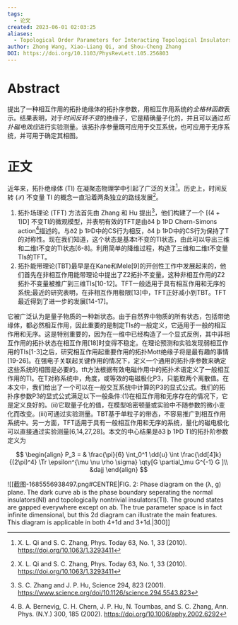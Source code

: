 ```yaml
---
tags:
  - 论文
created: 2023-06-01 02:03:25
aliases:
  - Topological Order Parameters for Interacting Topological Insulators
author: Zhong Wang, Xiao-Liang Qi, and Shou-Cheng Zhang
DOI: https://doi.org/10.1103/PhysRevLett.105.256803
---
```



# Abstract
提出了一种相互作用的拓扑绝缘体的拓扑序参数，用相互作用系统的*全格林函数*表示。结果表明，对于*时间反转不变*的绝缘子，它是精确量子化的，并且可以通过*拓扑磁电效应*进行实验测量。该拓扑序参量既可应用于交互系统，也可应用于无序系统，并可用于确定其相图。

# 正文
近年来，拓扑绝缘体 (TI) 在凝聚态物理学中引起了广泛的关注[^1]。历史上，时间反转 ($\mathcal{T}$) 不变量 TI 的概念一直沿着两条独立的路线发展[^1]。
1. 拓扑场理论 (TFT) 方法首先由 Zhang 和 Hu 提出[^4]，他们构建了一个 $[(4+1)\text{D}]$ 不变TI的微观模型，并表明有效的TFT是由ð4 þ 1ÞD Chern-Simons action[^5]描述的。与ð2 þ 1ÞD中的CS行为相反，ð4 þ 1ÞD中的CS行为保持了T的对称性。现在我们知道，这个状态是基本t不变的TI状态，由此可以导出三维和二维t不变的TI状态[6-8]。利用简单的降维过程，构造了三维和二维t不变量TIs的TFT。
2. 拓扑能带理论(TBT)最早是在Kane和Mele[9]的开创性工作中发展起来的，他们首先在非相互作用能带理论中提出了Z2拓扑不变量。这种非相互作用的Z2拓扑不变量被推广到三维TIs[10-12]。TFT一般适用于具有相互作用和无序的系统;最近的研究表明，在非相互作用极限[13]中，TFT正好减小到TBT。TFT最近得到了进一步的发展[14-17]。

它被广泛认为是量子物质的一种新状态。由于自然界中物质的所有状态，包括带绝缘体，都必然相互作用，因此重要的是制定TIs的一般定义，它适用于一般的相互作用和无序。这是特别重要的，因为在一维中已经构造了一个显式反例，其中非相互作用的拓扑状态在相互作用[18]时变得不稳定。在理论预测和实验发现弱相互作用的TIs[1-3]之后，研究相互作用起重要作用的拓扑Mott绝缘子将是最有趣的事情[19-26]。在强电子关联起关键作用的情况下，定义一个通用的拓扑序参数来确定这些系统的相图是必要的。tft方法根据有效电磁作用中的拓扑术语定义了一般相互作用的TI。在T对称系统中，角度，或等效的电磁极化P3，只能取两个离散值。在本文中，我们给出了一个可以在一般交互系统中计算的P3的显式公式。我们的拓扑序参数P3的显式公式满足以下一般条件:(1)在相互作用和无序存在的情况下，它是定义良好的。(ii)它取量子化的值，在模型哈密顿量或实验中不随参数的微小变化而改变。(iii)可通过实验测量。TBT基于单粒子的带态，不容易推广到相互作用系统中。另一方面，TFT适用于具有一般相互作用和无序的系统，量化的磁电极化可以直接通过实验测量[6,14,27,28]。本文的中心结果是ð3 þ 1ÞD TI的拓扑阶参数定义为

$$
\begin{align}
P_3 = & \frac{\pi}{6} \int_0^1 \dd{u}
\int \frac{\dd[4]k}{(2\pi)^4} \Tr \epsilon^{\mu \nu \rho \sigma} \qty[G \partial_\mu G^{-1} G ]\\
&dajj
\end{align}
$$

![[截图-1685556938497.png#CENTRE|FIG. 2: Phase diagram on the (λ, g) plane. The dark curve ab is the phase boundary seperating the normal insulators(NI) and topologically nontrivial insulators(TI). The ground states are gapped everywhere except on ab. The true parameter space is in fact infinite dimensional, but this 2d diagram can illustrate the main features. This diagram is applicable in both 4+1d and 3+1d.|300]]


[^1]: X. L. Qi and S. C. Zhang, Phys. Today 63, No. 1, 33 (2010). https://doi.org/10.1063/1.3293411
[^4]: S. C. Zhang and J. P. Hu, Science 294, 823 (2001). https://www.science.org/doi/10.1126/science.294.5543.823
[^5]: B. A. Bernevig, C. H. Chern, J. P. Hu, N. Toumbas, and
S. C. Zhang, Ann. Phys. (N.Y.) 300, 185 (2002). https://doi.org/10.1006/aphy.2002.6292
